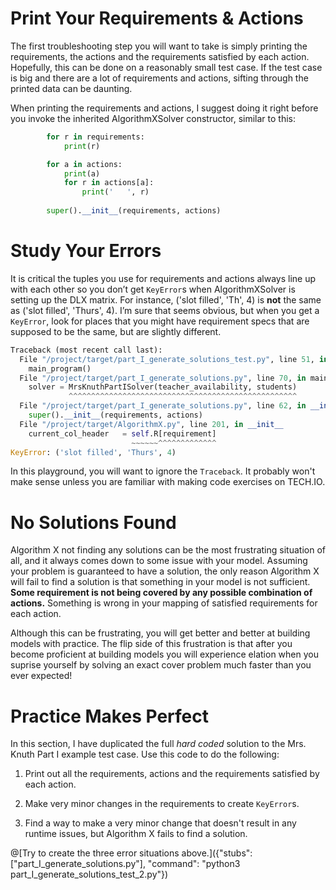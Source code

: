 # Print Your Requirements & Actions

The first troubleshooting step you will want to take is simply printing the requirements, the actions and the requirements satisfied by each action. Hopefully, this can be done on a reasonably small test case. If the test case is big and there are a lot of requirements and actions, sifting through the printed data can be daunting.

When printing the requirements and actions, I suggest doing it right before you invoke the inherited AlgorithmXSolver constructor, similar to this:

``` python
        for r in requirements:
            print(r)

        for a in actions:
            print(a)
            for r in actions[a]:
                print('   ', r)
        
        super().__init__(requirements, actions)
```

# Study Your Errors

It is critical the tuples you use for requirements and actions always line up with each other so you don’t get `KeyError`s when AlgorithmXSolver is setting up the DLX matrix. For instance, ('slot filled', 'Th', 4) is __not__ the same as ('slot filled', 'Thurs', 4). I’m sure that seems obvious, but when you get a `KeyError`, look for places that you might have requirement specs that are supposed to be the same, but are slightly different.

``` python
Traceback (most recent call last):
  File "/project/target/part_I_generate_solutions_test.py", line 51, in <module>
    main_program()
  File "/project/target/part_I_generate_solutions.py", line 70, in main_program
    solver = MrsKnuthPartISolver(teacher_availability, students)
             ^^^^^^^^^^^^^^^^^^^^^^^^^^^^^^^^^^^^^^^^^^^^^^^^^^^
  File "/project/target/part_I_generate_solutions.py", line 62, in __init__
    super().__init__(requirements, actions)
  File "/project/target/AlgorithmX.py", line 201, in __init__
    current_col_header   = self.R[requirement]
                           ~~~~~~^^^^^^^^^^^^^
KeyError: ('slot filled', 'Thurs', 4)
```

In this playground, you will want to ignore the `Traceback`. It probably won't make sense unless you are familiar with making code exercises on TECH.IO.

# No Solutions Found

Algorithm X not finding any solutions can be the most frustrating situation of all, and it always comes down to some issue with your model. Assuming your problem is guaranteed to have a solution, the only reason Algorithm X will fail to find a solution is that something in your model is not sufficient. __Some requirement is not being covered by any possible combination of actions.__ Something is wrong in your mapping of satisfied requirements for each action.

Although this can be frustrating, you will get better and better at building models with practice. The flip side of this frustration is that after you become proficient at building models you will experience elation when you suprise yourself by solving an exact cover problem much faster than you ever expected!

# Practice Makes Perfect

In this section, I have duplicated the full _hard coded_ solution to the Mrs. Knuth Part I example test case. Use this code to do the following:

1) Print out all the requirements, actions and the requirements satisfied by each action.

2) Make very minor changes in the requirements to create `KeyError`s.

3) Find a way to make a very minor change that doesn't result in any runtime issues, but Algorithm X fails to find a solution.

@[Try to create the three error situations above.]({"stubs": ["part_I_generate_solutions.py"], "command": "python3 part_I_generate_solutions_test_2.py"})

